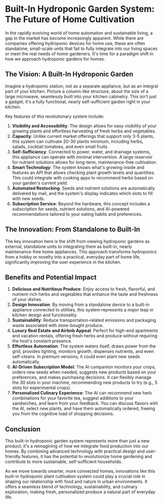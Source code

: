 # Built-In Hydroponic Garden System: The Future of Home Cultivation

In the rapidly evolving world of home automation and sustainable living, a gap in the market has become increasingly apparent. While there are companies offering hydroponic devices for home use, these are often standalone, small-scale units that fail to fully integrate into our living spaces or meet the real needs of home gardeners. It's time for a paradigm shift in how we approach hydroponic gardens for homes.

## The Vision: A Built-In Hydroponic Garden

Imagine a hydroponic station, not as a separate appliance, but as an integral part of your kitchen. Picture a column-like structure, about the size of a large microwave, seamlessly built into your kitchen cabinetry. This isn't just a gadget; it's a fully functional, nearly self-sufficient garden right in your kitchen.

Key features of this revolutionary system include:

1.  **Visibility and Accessibility**: The design allows for easy visibility of your growing plants and effortless harvesting of fresh herbs and vegetables.
2.  **Capacity**: Unlike current market offerings that support only 3-5 plants, this system can cultivate 20-30 plants minimum, including herbs, salads, cocktail tomatoes, and even small fruits.
3.  **Self-Sufficiency**: Connected to power, water, and drainage systems, this appliance can operate with minimal intervention. A large reservoir for nutrient solutions allows for long-term, maintenance-free cultivation.
4.  **Smart Technology**: The system knows what's growing inside and features an API that allows checking plant growth levels and quantities. This could integrate with cooking apps to recommend herbs based on your garden's current yield.
5.  **Automated Restocking**: Seeds and nutrient solutions are automatically delivered by mail, and the system's display indicates which slots to fill with new seeds.
6.  **Subscription Service**: Beyond the hardware, this concept includes a subscription for seeds, nutrient solutions, and AI-powered recommendations tailored to your eating habits and preferences.

## The Innovation: From Standalone to Built-In

The key innovation here is the shift from viewing hydroponic gardens as external, standalone units to integrating them as built-in, nearly maintenance-free home appliances. This approach transforms hydroponics from a hobby or novelty into a practical, everyday part of home life, significantly improving the user experience in the kitchen.

## Benefits and Potential Impact

1.  **Delicious and Nutritious Produce**: Enjoy access to fresh, flavorful, and nutrient-rich herbs and vegetables that enhance the taste and freshness of your dishes.
2.  **Design Innovation**: By moving from a standalone device to a built-in appliance connected to utilities, this system represents a major leap in kitchen design and functionality.
3.  **Sustainability**: Reduce transportation-related emissions and packaging waste associated with store-bought produce.
4.  **Luxury Real Estate and Airbnb Appeal**: Perfect for high-end apartments and vacation rentals, offering fresh herbs and produce without requiring the host's constant presence.
5.  **Effortless Automation**: The system waters itself, draws power from the grid, provides lighting, monitors growth, dispenses nutrients, and even self-cleans. In premium versions, it could even plant new seeds automatically.
6.  **AI-Driven Subscription Model**: The AI companion monitors your crops, orders new seeds when needed, suggests new products based on your preferences, and makes purchasing decisions. It can flexibly manage the 30 slots in your machine, recommending new products to try (e.g., 5 slots for experimental crops).
7.  **Personalized Culinary Experience**: The AI can recommend new herb combinations for your favorite tea, suggest additions to your sandwiches, and learn from your feedback. You can discuss flavors with the AI, select new plants, and have them automatically ordered, freeing you from the cognitive load of shopping decisions.

## Conclusion

This built-in hydroponic garden system represents more than just a new product; it's a reimagining of how we integrate food production into our homes. By combining advanced technology with practical design and user-friendly features, it has the potential to revolutionize home gardening and contribute to more sustainable, self-sufficient households.

As we move towards smarter, more connected homes, innovations like this built-in hydroponic plant cultivation system could play a crucial role in shaping our relationship with food and nature in urban environments. It offers a seamless blend of technology, sustainability, and culinary exploration, making fresh, personalized produce a natural part of everyday life.
